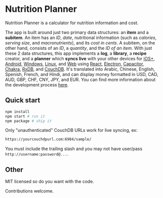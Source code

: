 # Nutrition Planner

Nutrition Planner is a calculator for nutrition information and cost.

The app is built around just two primary data structures: an **item** and a
**subitem**. An item has an *ID*, *date*, nutritional information (such as
*calories*, *serving size*, and *macronutrients*), and its *cost in cents*. A
subitem, on the other hand, consists of an *ID*, a *quantity*, and the *ID of an
item*. With just these 2 data structures, this app implements a **log**, a
**library**, a **recipe** creator, and a **planner** which **syncs live** with
your other devices for
[iOS+](https://apps.apple.com/us/app/nutrition-planner/id6478449486),
[Android](https://play.google.com/store/apps/details?id=com.adeptry.nutritionplanner),
[Windows](https://github.com/pauljonescodes/nutrition-planner/releases/download/v1.0.13/Nutrition-Planner-Setup-1.0.13.exe), 
[Linux](https://github.com/pauljonescodes/nutrition-planner/releases/download/v1.0.13/Nutrition-Planner-1.0.13.AppImage), 
and [Web](https://nutritionplanner.app) using
[React](https://react.dev/), [Electron](https://www.electronjs.org/),
[Capacitor](https://capacitorjs.com/), [Chakra](https://chakra-ui.com/),
[RxDB](https://rxdb.info/), and [CouchDB](https://couchdb.apache.org/). It's
translated into Arabic, Chinese, English, Spenish, French, and Hindi, and can display
money formatted in USD, CAD, AUD, GBP, CHF, CNY, JPY, and EUR. You can find more
information about the development process
[here](https://pauljones.codes/2024/02/16/experimental-frontend-application-development/).

## Quick start

```bash
npm install 
npm start # run it
npm package # ship it
```

Only "unauthenticated" CouchDB URLs work for live syncing, ex:

```bash
https://yourcouchdpurl.com:6984/sample/
```

You must include the trailing slash and you may not have user/pass
`http://username:password@...`.

## Other

MIT licensed so do you want with the code.

Contributions welcome.
